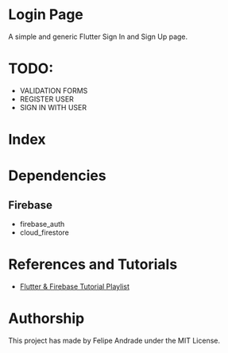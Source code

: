 # Login Page
A simple and generic Flutter Sign In and Sign Up page.

# TODO:
* VALIDATION FORMS
* REGISTER USER 
* SIGN IN WITH USER

# Index

# Dependencies

## Firebase
* firebase_auth
* cloud_firestore

# References and Tutorials
* [Flutter & Firebase Tutorial Playlist](https://www.youtube.com/watch?v=Wa0rdbb53I8&list=PL4cUxeGkcC9j--TKIdkb3ISfRbJeJYQwCa)

# Authorship
This project has made by Felipe Andrade under the MIT License.